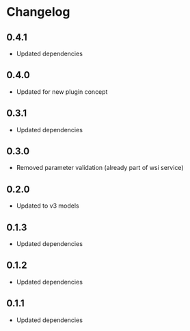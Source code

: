 # Changelog

## 0.4.1

- Updated dependencies

## 0.4.0

- Updated for new plugin concept

## 0.3.1

- Updated dependencies

## 0.3.0

- Removed parameter validation (already part of wsi service)

## 0.2.0

- Updated to v3 models

## 0.1.3

- Updated dependencies

## 0.1.2

- Updated dependencies

## 0.1.1

- Updated dependencies
